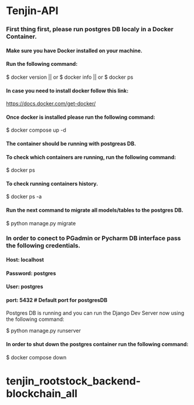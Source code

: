 # Tenjin-API

### First thing first, please run postgres DB localy in a Docker Container.

#### Make sure you have Docker installed on your machine.
#### Run the following command:

$ docker version || or $ docker info || or $ docker ps

#### In case you need to install docker follow this link:

https://docs.docker.com/get-docker/

#### Once docker is installed please run the following command:

$ docker compose up -d

#### The container should be running with postgreas DB.

#### To check which containers are running, run the following command:

$ docker ps   

#### To check running containers history.
 
$ docker ps -a

#### Run the next command to migrate all models/tables to the postgres DB.

$ python manage.py migrate

### In order to conect to PGadmin or Pycharm DB interface pass the following credentials.

#### Host: localhost 
#### Password: postgres 
#### User: postgres 
#### port: 5432 # Default port for postgresDB

Postgres DB is running and you can run the Django Dev Server now using the following command:

$ python manage.py runserver


#### In order to shut down the postgres container run the following command:

$ docker compose down
# tenjin_rootstock_backend-blockchain_all
